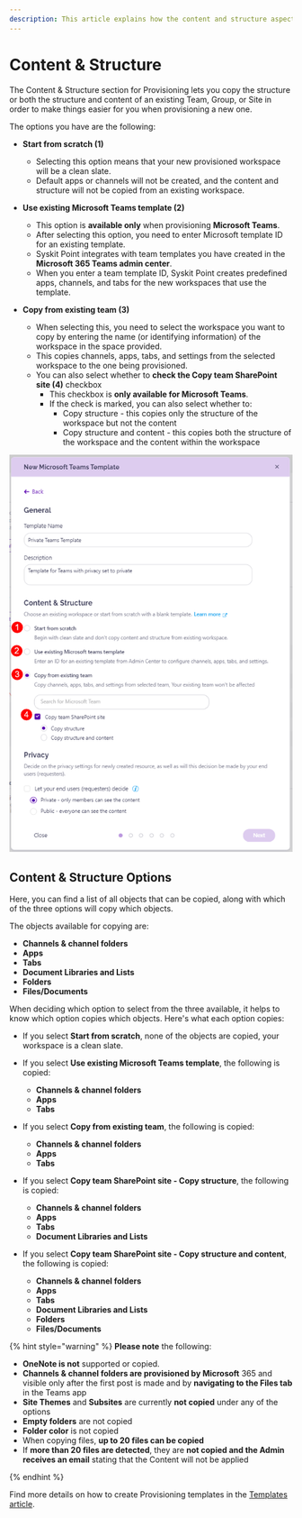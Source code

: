 ```yaml
---
description: This article explains how the content and structure aspect of Provisioning works.
---
```


# Content & Structure

The Content & Structure section for Provisioning lets you copy the structure or both the structure and content of an existing Team, Group, or Site in order to make things easier for you when provisioning a new one. 

The options you have are the following:

* **Start from scratch (1)**
  * Selecting this option means that your new provisioned workspace will be a clean slate. 
  * Default apps or channels will not be created, and the content and structure will not be copied from an existing workspace. 

* **Use existing Microsoft Teams template (2)**
  * This option is **available only** when provisioning **Microsoft Teams**.
  * After selecting this option, you need to enter Microsoft template ID for an existing template.
  * Syskit Point integrates with team templates you have created in the **Microsoft 365 Teams admin center**. 
  * When you enter a team template ID, Syskit Point creates predefined apps, channels, and tabs for the new workspaces that use the template.

* **Copy from existing team (3)**
  * When selecting this, you need to select the workspace you want to copy by entering the name (or identifying information) of the workspace in the space provided.
  * This copies channels, apps, tabs, and settings from the selected workspace to the one being provisioned. 
  * You can also select whether to **check the Copy team SharePoint site (4)** checkbox
    * This checkbox is **only available for Microsoft Teams**.
    * If the check is marked, you can also select whether to:
      * Copy structure - this copies only the structure of the workspace but not the content
      * Copy structure and content - this copies both the structure of the workspace and the content within the workspace

![Provisioning - Content & Structure](../../.gitbook/assets/provisioning-content-and-structure-section.png)


## Content & Structure Options

Here, you can find a list of all objects that can be copied, along with which of the three options will copy which objects. 

The objects available for copying are: 

* **Channels & channel folders**
* **Apps**
* **Tabs**
* **Document Libraries and Lists**
* **Folders**
* **Files/Documents**


When deciding which option to select from the three available, it helps to know which option copies which objects. Here's what each option copies: 

* If you select **Start from scratch**, none of the objects are copied, your workspace is a clean slate.

* If you select **Use existing Microsoft Teams template**, the following is copied:
  * **Channels & channel folders**
  * **Apps**
  * **Tabs**

* If you select **Copy from existing team**, the following is copied: 
  * **Channels & channel folders**
  * **Apps**
  * **Tabs**

* If you select **Copy team SharePoint site - Copy structure**, the following is copied: 
  * **Channels & channel folders**
  * **Apps**
  * **Tabs**
  * **Document Libraries and Lists**

* If you select **Copy team SharePoint site - Copy structure and content**, the following is copied: 
  * **Channels & channel folders**
  * **Apps**
  * **Tabs**
  * **Document Libraries and Lists**
  * **Folders**
  * **Files/Documents**

{% hint style="warning" %}
**Please note** the following: 
* **OneNote is not** supported or copied.
* **Channels & channel folders are provisioned by Microsoft** 365 and visible only after the first post is made and by **navigating to the Files tab** in the Teams app
* **Site Themes** and **Subsites** are currently **not copied** under any of the options
* **Empty folders** are not copied
* **Folder color** is not copied
* When copying files, **up to 20 files can be copied** 
* If **more than 20 files are detected**, they are **not copied and the Admin receives an email** stating that the Content will not be applied

{% endhint %}


Find more details on how to create Provisioning templates in the [Templates article](templates.md).
